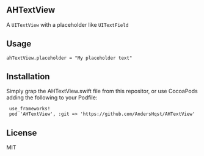 ## AHTextView
A `UITextView` with a placeholder like `UITextField`

## Usage
    ahTextView.placeholder = "My placeholder text"

## Installation
Simply grap the AHTextView.swift file from this repositor, or use CocoaPods adding the following to your Podfile:

     use_frameworks!
     pod 'AHTextView', :git => 'https://github.com/AndersHqst/AHTextView'

## License
MIT
